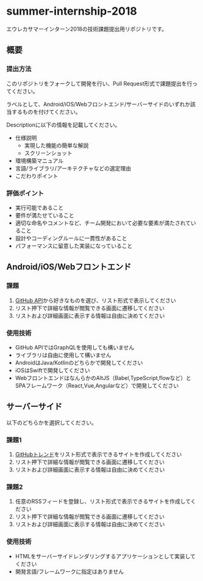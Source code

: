 # summer-internship-2018

エウレカサマーインターン2018の技術課題提出用リポジトリです。

## 概要

### 提出方法
このリポジトリをフォークして開発を行い、Pull Request形式で課題提出を行ってください。

ラベルとして、Android/iOS/Webフロントエンド/サーバーサイドのいずれか該当するものを付けてください。

Descriptionに以下の情報を記載してください。

- 仕様説明
    - 実現した機能の簡単な解説
    - スクリーンショット
- 環境構築マニュアル
- 言語/ライブラリ/アーキテクチャなどの選定理由
- こだわりポイント

### 評価ポイント
- 実行可能であること
- 要件が満たせていること
- 適切な命名やコメントなど、チーム開発において必要な要素が満たされていること
- 設計やコーディングルールに一貫性があること
- パフォーマンスに留意した実装になっていること

## Android/iOS/Webフロントエンド

### 課題
1. [GitHub API](https://developer.github.com/v3/activity/)から好きなものを選び、リスト形式で表示してください
2. リスト押下で詳細な情報が閲覧できる画面に遷移してください
3. リストおよび詳細画面に表示する情報は自由に決めてください

### 使用技術
- GitHub APIではGraphQLを使用しても構いません
- ライブラリは自由に使用して構いません
- AndroidはJava/Kotlinのどちらかで開発してください
- iOSはSwiftで開発してください
- WebフロントエンドはなんらかのAltJS（Babel,TypeScript,flowなど）とSPAフレームワーク（React,Vue,Angularなど）で開発してください

## サーバーサイド
以下のどちらかを選択してください。

### 課題1
1. [GitHubトレンド](https://github.com/trending)をリスト形式で表示できるサイトを作成してください
2. リスト押下で詳細な情報が閲覧できる画面に遷移してください
3. リストおよび詳細画面に表示する情報は自由に決めてください

### 課題2
1. 任意のRSSフィードを登録し、リスト形式で表示できるサイトを作成してください
2. リスト押下で詳細な情報が閲覧できる画面に遷移してください
3. リストおよび詳細画面に表示する情報は自由に決めてください

### 使用技術
- HTMLをサーバーサイドレンダリングするアプリケーションとして実装してください
- 開発言語/フレームワークに指定はありません
